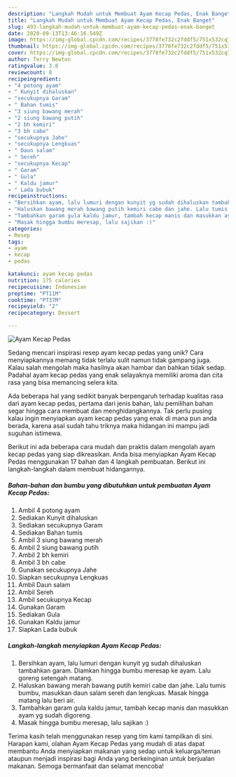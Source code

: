 ```yaml
---
description: "Langkah Mudah untuk Membuat Ayam Kecap Pedas, Enak Banget"
title: "Langkah Mudah untuk Membuat Ayam Kecap Pedas, Enak Banget"
slug: 493-langkah-mudah-untuk-membuat-ayam-kecap-pedas-enak-banget
date: 2020-09-13T13:46:16.549Z
image: https://img-global.cpcdn.com/recipes/3778fe732c2fddf5/751x532cq70/ayam-kecap-pedas-foto-resep-utama.jpg
thumbnail: https://img-global.cpcdn.com/recipes/3778fe732c2fddf5/751x532cq70/ayam-kecap-pedas-foto-resep-utama.jpg
cover: https://img-global.cpcdn.com/recipes/3778fe732c2fddf5/751x532cq70/ayam-kecap-pedas-foto-resep-utama.jpg
author: Terry Newton
ratingvalue: 3.8
reviewcount: 8
recipeingredient:
- "4 potong ayam"
- " Kunyit dihaluskan"
- "secukupnya Garam"
- " Bahan tumis"
- "3 siung bawang merah"
- "2 siung bawang putih"
- "2 bh kemiri"
- "3 bh cabe"
- "secukupnya Jahe"
- "secukupnya Lengkuas"
- " Daun salam"
- " Sereh"
- "secukupnya Kecap"
- " Garam"
- " Gula"
- " Kaldu jamur"
- " Lada bubuk"
recipeinstructions:
- "Bersihkan ayam, lalu lumuri dengan kunyit yg sudah dihaluskan tambahkan garam. Diamkan hingga bumbu meresap ke ayam. Lalu goreng setengah matang."
- "Haluskan bawang merah bawang putih kemiri cabe dan jahe. Lalu tumis bumbu, masukkan daun salam sereh dan lengkuas. Masak hingga matang lalu beri air."
- "Tambahkan garam gula kaldu jamur, tambah kecap manis dan masukkan ayam yg sudah digoreng."
- "Masak hingga bumbu meresap, lalu sajikan :)"
categories:
- Resep
tags:
- ayam
- kecap
- pedas

katakunci: ayam kecap pedas 
nutrition: 175 calories
recipecuisine: Indonesian
preptime: "PT11M"
cooktime: "PT37M"
recipeyield: "2"
recipecategory: Dessert

---
```



![Ayam Kecap Pedas](https://img-global.cpcdn.com/recipes/3778fe732c2fddf5/751x532cq70/ayam-kecap-pedas-foto-resep-utama.jpg)

Sedang mencari inspirasi resep ayam kecap pedas yang unik? Cara menyiapkannya memang tidak terlalu sulit namun tidak gampang juga. Kalau salah mengolah maka hasilnya akan hambar dan bahkan tidak sedap. Padahal ayam kecap pedas yang enak selayaknya memiliki aroma dan cita rasa yang bisa memancing selera kita.



Ada beberapa hal yang sedikit banyak berpengaruh terhadap kualitas rasa dari ayam kecap pedas, pertama dari jenis bahan, lalu pemilihan bahan segar hingga cara membuat dan menghidangkannya. Tak perlu pusing kalau ingin menyiapkan ayam kecap pedas yang enak di mana pun anda berada, karena asal sudah tahu triknya maka hidangan ini mampu jadi suguhan istimewa.


Berikut ini ada beberapa cara mudah dan praktis dalam mengolah ayam kecap pedas yang siap dikreasikan. Anda bisa menyiapkan Ayam Kecap Pedas menggunakan 17 bahan dan 4 langkah pembuatan. Berikut ini langkah-langkah dalam membuat hidangannya.

<!--inarticleads1-->

##### Bahan-bahan dan bumbu yang dibutuhkan untuk pembuatan Ayam Kecap Pedas:

1. Ambil 4 potong ayam
1. Sediakan  Kunyit dihaluskan
1. Sediakan secukupnya Garam
1. Sediakan  Bahan tumis
1. Ambil 3 siung bawang merah
1. Ambil 2 siung bawang putih
1. Ambil 2 bh kemiri
1. Ambil 3 bh cabe
1. Gunakan secukupnya Jahe
1. Siapkan secukupnya Lengkuas
1. Ambil  Daun salam
1. Ambil  Sereh
1. Ambil secukupnya Kecap
1. Gunakan  Garam
1. Sediakan  Gula
1. Gunakan  Kaldu jamur
1. Siapkan  Lada bubuk




<!--inarticleads2-->

##### Langkah-langkah menyiapkan Ayam Kecap Pedas:

1. Bersihkan ayam, lalu lumuri dengan kunyit yg sudah dihaluskan tambahkan garam. Diamkan hingga bumbu meresap ke ayam. Lalu goreng setengah matang.
1. Haluskan bawang merah bawang putih kemiri cabe dan jahe. Lalu tumis bumbu, masukkan daun salam sereh dan lengkuas. Masak hingga matang lalu beri air.
1. Tambahkan garam gula kaldu jamur, tambah kecap manis dan masukkan ayam yg sudah digoreng.
1. Masak hingga bumbu meresap, lalu sajikan :)




Terima kasih telah menggunakan resep yang tim kami tampilkan di sini. Harapan kami, olahan Ayam Kecap Pedas yang mudah di atas dapat membantu Anda menyiapkan makanan yang sedap untuk keluarga/teman ataupun menjadi inspirasi bagi Anda yang berkeinginan untuk berjualan makanan. Semoga bermanfaat dan selamat mencoba!
